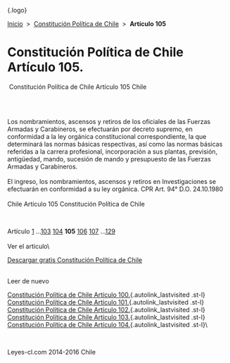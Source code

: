 <div class="wrapper">

[](/index.htm){.logo}
<div class="breadcrumbs">

[Inicio](/index.htm)  &gt;  [Constitución Política de
Chile](/constitucion_politica_de_chile.htm "Constitución Política de Chile")
 &gt;  **Artículo 105**

</div>

<div class="middle">

<div class="container">

Constitución Política de Chile\
Artículo 105.
===============================

<div id="goser">

</div>

﻿
Constitución Política de Chile Artículo 105 Chile

\
﻿
<div id="squareAds">

</div>

<div id="statya">

Los nombramientos, ascensos y retiros de los oficiales de las Fuerzas
Armadas y Carabineros, se efectuarán por decreto supremo, en conformidad
a la ley orgánica constitucional correspondiente, la que determinará las
normas básicas respectivas, así como las normas básicas referidas a la
carrera profesional, incorporación a sus plantas, previsión, antigüedad,
mando, sucesión de mando y presupuesto de las Fuerzas Armadas y
Carabineros.\
\
El ingreso, los nombramientos, ascensos y retiros en Investigaciones se
efectuarán en conformidad a su ley orgánica. CPR Art. 94° D.O.
24.10.1980\
\
Chile Artículo 105 Constitución Política de Chile

</div>

﻿
<div id="ads1">

</div>

<div class="breadstat">

Artículo
[1](/constitucion_politica_de_chile/1.htm) ...[103](/constitucion_politica_de_chile/103.htm) [104](/constitucion_politica_de_chile/104.htm) **105** [106](/constitucion_politica_de_chile/106.htm) [107](/constitucion_politica_de_chile/107.htm) ...[129](/constitucion_politica_de_chile/129.htm) \
\
Ver el artículo\

</div>

[Descargar gratis Constitución Política de
Chile](/constitucion_politica_de_chile/download.htm "Descargar gratis Constitución Política de Chile")
﻿
<div style="clear: left">

</div>

\
Leer de nuevo

[Constitución Política de Chile Artículo
100.](/constitucion_politica_de_chile/100.htm){.autolink_lastvisited
.st-l} [Constitución Política de Chile Artículo
101.](/constitucion_politica_de_chile/101.htm){.autolink_lastvisited
.st-l} [Constitución Política de Chile Artículo
102.](/constitucion_politica_de_chile/102.htm){.autolink_lastvisited
.st-l} [Constitución Política de Chile Artículo
103.](/constitucion_politica_de_chile/103.htm){.autolink_lastvisited
.st-l} [Constitución Política de Chile Artículo
104.](/constitucion_politica_de_chile/104.htm){.autolink_lastvisited
.st-l}\

</div>

﻿
<div id="LeftAds">

</div>

</div>

Leyes-cl.com 2014-2016 Chile

</div>
